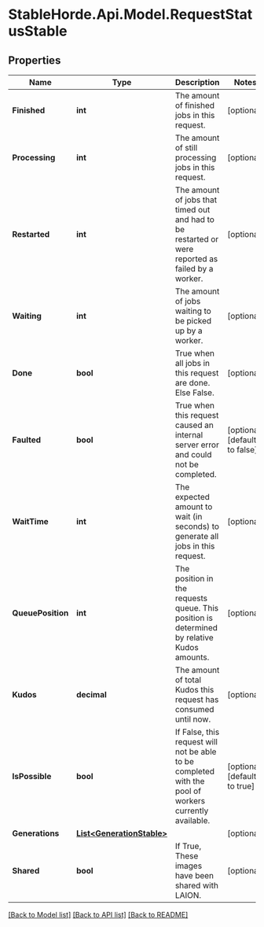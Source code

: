 # StableHorde.Api.Model.RequestStatusStable

## Properties

Name | Type | Description | Notes
------------ | ------------- | ------------- | -------------
**Finished** | **int** | The amount of finished jobs in this request. | [optional] 
**Processing** | **int** | The amount of still processing jobs in this request. | [optional] 
**Restarted** | **int** | The amount of jobs that timed out and had to be restarted or were reported as failed by a worker. | [optional] 
**Waiting** | **int** | The amount of jobs waiting to be picked up by a worker. | [optional] 
**Done** | **bool** | True when all jobs in this request are done. Else False. | [optional] 
**Faulted** | **bool** | True when this request caused an internal server error and could not be completed. | [optional] [default to false]
**WaitTime** | **int** | The expected amount to wait (in seconds) to generate all jobs in this request. | [optional] 
**QueuePosition** | **int** | The position in the requests queue. This position is determined by relative Kudos amounts. | [optional] 
**Kudos** | **decimal** | The amount of total Kudos this request has consumed until now. | [optional] 
**IsPossible** | **bool** | If False, this request will not be able to be completed with the pool of workers currently available. | [optional] [default to true]
**Generations** | [**List&lt;GenerationStable&gt;**](GenerationStable.md) |  | [optional] 
**Shared** | **bool** | If True, These images have been shared with LAION. | [optional] 

[[Back to Model list]](../README.md#documentation-for-models) [[Back to API list]](../README.md#documentation-for-api-endpoints) [[Back to README]](../README.md)

